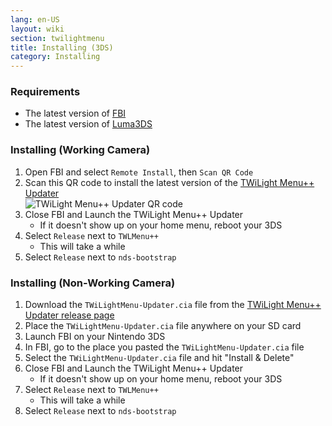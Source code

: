 ```yaml
---
lang: en-US
layout: wiki
section: twilightmenu
title: Installing (3DS)
category: Installing
---
```


### Requirements

- The latest version of [FBI](https://github.com/Steveice10/FBI/releases)
- The latest version of [Luma3DS](https://github.com/lumateam/luma3ds/releases)

### Installing (Working Camera)
1. Open FBI and select `Remote Install`, then `Scan QR Code`
1. Scan this QR code to install the latest version of the [TWiLight Menu++ Updater](https://github.com/RocketRobz/TWiLightMenu-Updater) <br>![TWiLight Menu++ Updater QR code](https://db.universal-team.net/assets/images/qr/twilightmenu-updater.cia.png)
1. Close FBI and Launch the TWiLight Menu++ Updater
   - If it doesn't show up on your home menu, reboot your 3DS
1. Select `Release` next to `TWLMenu++`
   - This will take a while
1. Select `Release` next to `nds-bootstrap`

### Installing (Non-Working Camera)
1. Download the `TWiLightMenu-Updater.cia` file from the [TWiLight Menu++ Updater release page](https://github.com/RocketRobz/TWiLightMenu-Updater/releases)
1. Place the `TWiLightMenu-Updater.cia` file anywhere on your SD card
1. Launch FBI on your Nintendo 3DS
1. In FBI, go to the place you pasted the `TWiLightMenu-Updater.cia` file
1. Select the `TWiLightMenu-Updater.cia` file and hit "Install & Delete"
1. Close FBI and Launch the TWiLight Menu++ Updater
   - If it doesn't show up on your home menu, reboot your 3DS
1. Select `Release` next to `TWLMenu++`
   - This will take a while
1. Select `Release` next to `nds-bootstrap`
